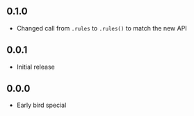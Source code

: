 ## 0.1.0
- Changed call from `.rules` to `.rules()` to match the new API

## 0.0.1
- Initial release

## 0.0.0
- Early bird special
